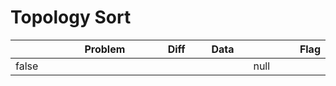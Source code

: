 # Topology Sort

<table><thead><tr><th width="76" data-type="checkbox"></th><th width="265">Problem</th><th width="80" data-type="select">Diff</th><th width="108">Data</th><th width="103" data-type="rating" data-max="5"></th><th>Flag</th></tr></thead><tbody><tr><td>false</td><td></td><td></td><td></td><td>null</td><td></td></tr></tbody></table>
